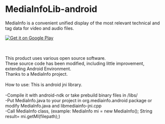 # MediaInfoLib-android
MediaInfo is a convenient unified display of the most relevant technical and tag data for video and audio files.

<a href='https://play.google.com/store/apps/details?id=org.mediainfo.android.app&pcampaignid=MKT-Other-global-all-co-prtnr-py-PartBadge-Mar2515-1'><img alt='Get it on Google Play' src='https://play.google.com/intl/en_us/badges/images/generic/en_badge_web_generic.png'/></a>

</br>
</br>
This product uses various open source software.</br>
These source code has been modified, including little improvement, extending Android Environment.</br>
Thanks to a MediaInfo project.
</br>
</br>
How to use:
This is android jni library.
</br>
</br>
-Compile it with android-ndk or take prebuild binary files in /libs/<arch></br>
-Put MediaInfo.java to your project in org.mediainfo.android package or modify MediaInfo.java and libmediainfo-jni.cpp</br>
-Call MediaInfo class, (example: MediaInfo mi = new MediaInfo(); String result= mi.getMI(filepath);)</br>
</br>
</br>
